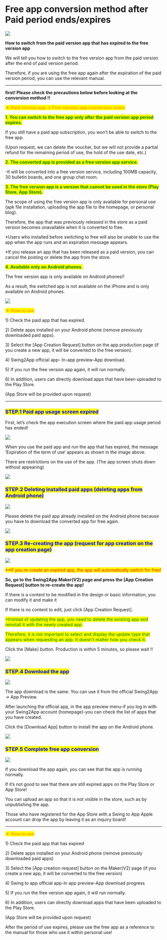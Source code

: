 # Free app conversion method after Paid period ends/expires

![](https://support.swing2app.com/wp-content/uploads/2020/05/free\_ver.png)

**How to switch from the paid version app that has expired to the free version app**

We will tell you how to switch to the free version app from the paid version after the end of paid version period.&#x20;

Therefore, if you are using the free app again after the expiration of the paid version period, you can use the relevant manual.

***

**first! Please check the precautions below before looking at the conversion method !!**

<mark style="color:orange;">**★ Paid version app → Free version app conversion notes**</mark>

<mark style="color:green;">**1. You can switch to the free app only after the paid version app period expires.**</mark>

If you still have a paid app subscription, you won’t be able to switch to the free app.

(Upon request, we can delete the voucher, but we will not provide a partial refund for the remaining period of use, the hold of the use date, etc.)

<mark style="color:green;">**2. The converted app is provided as a free version app service.**</mark>

\-It will be converted into a free version service, including 100MB capacity, 30 bulletin boards, and one group chat room.

<mark style="color:green;">**3. The free version app is a version that cannot be used in the store (Play Store, App Store).**</mark>

The scope of using the free version app is only available for personal use (apk file installation, uploading the app file to the homepage, or personal blog).

Therefore, the app that was previously released in the store as a paid version becomes unavailable when it is converted to free.

\*Users who installed before switching to free will also be unable to use the app when the app runs and an expiration message appears.

\*If you release an app that has been released as a paid version, you can cancel the posting or delete the app from the store.

<mark style="color:green;">**4. Available only on Android phones.**</mark>

The free version app is only available on Android phones!!

As a result, the switched app is not available on the iPhone and is only available on Android phones.

![](https://wp.swing2app.co.kr/wp-content/uploads/2020/05/11.jpg)

<mark style="color:orange;">**★ How to use**</mark>

1\) Check the paid app that has expired.

2\) Delete apps installed on your Android phone (remove previously downloaded paid apps).

3\) Select the \[App Creation Request] button on the app production page (if you create a new app, it will be converted to the free version).

4\) Swing2App official app- In-app preview-App download.

5\) If you run the free version app again, it will run normally.

6\) In addition, users can directly download apps that have been uploaded to the Play Store.

(App Store will be provided upon request)

***

### <mark style="color:blue;">**STEP.1 Paid app usage screen expired**</mark>

First, let’s check the app execution screen where the paid app usage period has ended!

![](https://support.swing2app.com/wp-content/uploads/2020/05/%EC%98%81%EB%AC%B8\_%EB%AF%B8%EB%A6%AC%EB%B3%B4%EA%B8%B03.png)

When you use the paid app and run the app that has expired, the message ‘Expiration of the term of use‘ appears as shown in the image above.

There are restrictions on the use of the app. (The app screen shuts down without appearing)

![](https://wp.swing2app.co.kr/wp-content/uploads/2020/05/11.jpg)

### <mark style="color:blue;">**STEP.2 Deleting installed paid apps (deleting apps from Android phone)**</mark>

![](https://support.swing2app.com/wp-content/uploads/2020/05/uninstall.png)

Please delete the paid app already installed on the Android phone because you have to download the converted app for free again.

![](https://wp.swing2app.co.kr/wp-content/uploads/2020/05/11.jpg)

### <mark style="color:blue;">**STEP.3 Re-creating the app (request for app creation on the app creation page)**</mark>

![](https://support.swing2app.com/wp-content/uploads/2020/05/app\_creat.png)

<mark style="color:red;">\*\*If you re-create an expired app, the app will automatically switch for free!</mark>

**So, go to the Swing2App Maker(V2) page and press the \[App Creation Request] button to re-create the app!**

If there is a content to be modified in the design or basic information, you can modify it and make it

If there is no content to edit, just click \[App Creation Request].

<mark style="color:green;">\*Instead of updating the app, you need to delete the existing app and reinstall it with the newly created app.</mark>

<mark style="color:green;">Therefore, it is not important to select and display the update type that appears when requesting an app. It doesn’t matter how you check it.</mark>

Click the \[Make] button. Production is within 5 minutes, so please wait !!

![](https://wp.swing2app.co.kr/wp-content/uploads/2020/05/11.jpg)

### <mark style="color:blue;">**STEP.4 Download the app**</mark>

![](https://support.swing2app.com/wp-content/uploads/2020/05/%EC%98%81%EB%AC%B8\_%EB%AF%B8%EB%A6%AC%EB%B3%B4%EA%B8%B01.png)

The app download is the same. You can use it from the official Swing2App → App Preview.

After launching the official app, in the app preview menu-if you log in with your Swing2App account (homepage)-you can check the list of apps that you have created.

Click the \[Download App] button to install the app on the Android phone.

![](https://wp.swing2app.co.kr/wp-content/uploads/2020/05/11.jpg)

### <mark style="color:blue;">**STEP.5 Complete free app conversion**</mark>

![](https://support.swing2app.com/wp-content/uploads/2020/05/%EC%98%81%EB%AC%B8\_%EB%AF%B8%EB%A6%AC%EB%B3%B4%EA%B8%B02.png)

If you download the app again, you can see that the app is running normally.

If it’s not good to see that there are still expired apps on the Play Store or App Store!

You can upload an app so that it is not visible in the store, such as by unpublishing the app.

Those who have registered for the App Store with a Swing to App Apple account can drop the app by leaving it as an inquiry board!

***

<mark style="color:orange;">**★ How to use**</mark>

1\) Check the paid app that has expired

2\) Delete apps installed on your Android phone (remove previously downloaded paid apps)

3\) Select the \[App creation request] button on the Maker(V2) page (if you create a new app, it will be converted to the free version)

4\) Swing to app official app-In app preview-App download progress

5\) If you run the free version app again, it will run normally.

6\) In addition, users can directly download apps that have been uploaded to the Play Store.

(App Store will be provided upon request)

After the period of use expires, please use the free app as a reference to the manual for those who use it within personal use!
